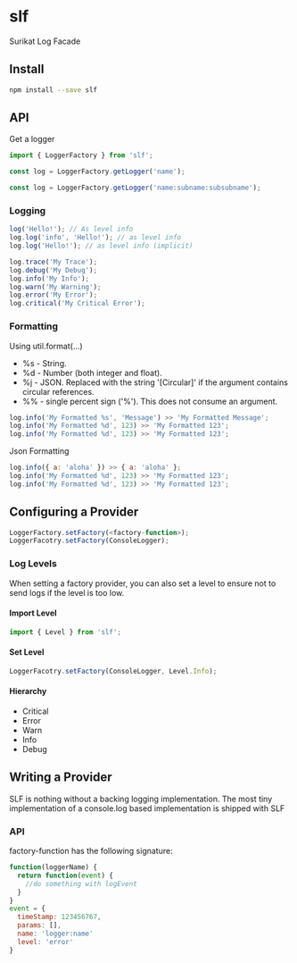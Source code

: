 # slf

Surikat Log Facade

## Install

```bash
npm install --save slf
```

## API

Get a logger

```javascript
import { LoggerFactory } from 'slf';

const log = LoggerFactory.getLogger('name');

const log = LoggerFactory.getLogger('name:subname:subsubname');
```

### Logging

```javascript
log('Hello!'); // As level info
log.log('info', 'Hello!'); // as level info
log.log('Hello!'); // as level info (implicit)

log.trace('My Trace');
log.debug('My Debug');
log.info('My Info');
log.warn('My Warning');
log.error('My Error');
log.critical('My Critical Error');
```

### Formatting

Using util.format(...)

- %s - String.
- %d - Number (both integer and float).
- %j - JSON. Replaced with the string '[Circular]' if the argument contains circular references.
- %% - single percent sign ('%'). This does not consume an argument.

```javascript
log.info('My Formatted %s', 'Message') >> 'My Formatted Message';
log.info('My Formatted %d', 123) >> 'My Formatted 123';
log.info('My Formatted %d', 123) >> 'My Formatted 123';
```

Json Formatting

```javascript
log.info({ a: 'aloha' }) >> { a: 'aloha' };
log.info('My Formatted %d', 123) >> 'My Formatted 123';
log.info('My Formatted %d', 123) >> 'My Formatted 123';
```

## Configuring a Provider

```javascript
LoggerFactory.setFactory(<factory-function>);
LoggerFacotry.setFactory(ConsoleLogger);
```

### Log Levels

When setting a factory provider, you can also set a level to ensure not to send logs if the level is too low.

#### Import Level

```javascript
import { Level } from 'slf';
```

#### Set Level

```javascript
LoggerFacotry.setFactory(ConsoleLogger, Level.Info);
```

#### Hierarchy

- Critical
- Error
- Warn
- Info
- Debug

## Writing a Provider

SLF is nothing without a backing logging implementation.
The most tiny implementation of a console.log based implementation is shipped with SLF

### API

factory-function has the following signature:

```javascript
function(loggerName) {
  return function(event) {
    //do something with logEvent
  }
}
event = {
  timeStamp: 123456767,
  params: [],
  name: 'logger:name'
  level: 'error'
}
```
